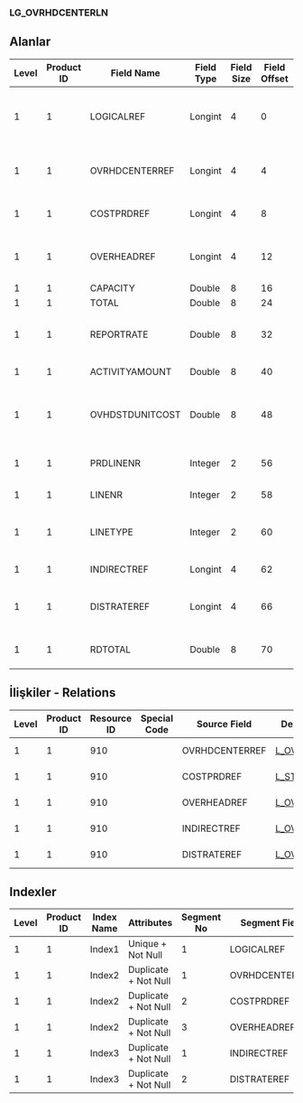 ### LG_OVRHDCENTERLN

## Alanlar

**Level**|**Product ID**|**Field Name**|**Field Type**|**Field Size**|**Field Offset**|**Türkçe Açıklama**|**Expression**
-----|-----|-----|-----|-----|-----|-----|-----
1|1|LOGICALREF|Longint|4|0|Genel gider - Malzeme satırı log. Ref.|Overhead Item Line Logical Reference
1|1|OVRHDCENTERREF|Longint|4|4|Genel gider - Malzeme Ref.|Overhead Item Reference
1|1|COSTPRDREF|Longint|4|8|Maliyet Periyodu Ref.|Cost Period Reference
1|1|OVERHEADREF|Longint|4|12|Genel gider (çıkış) kart ref.|Overhead (Outgoing) Card Reference
1|1|CAPACITY|Double|8|16|Kapasite|Capacity
1|1|TOTAL|Double|8|24|Toplam|Total
1|1|REPORTRATE|Double|8|32|RD Kuru|Reporting Currency Exchange Rate
1|1|ACTIVITYAMOUNT|Double|8|40|Aktivite Kapasitesi|Activity Capacity
1|1|OVHDSTDUNITCOST|Double|8|48|Genel gider standart birim maliyeti|Overhead Standard Unit Cost
1|1|PRDLINENR|Integer|2|56|Periyot satır numarası|Period Line Number
1|1|LINENR|Integer|2|58|Satır Numarası|Line Number
1|1|LINETYPE|Integer|2|60|Satır Tipi (0: Direct, 1: Indirect)|Line Type ;0 Dolaysız;1 Dolaylı
1|1|INDIRECTREF|Longint|4|62|Üst satır ref.|Parent Line Reference
1|1|DISTRATEREF|Longint|4|66|Hizmet dağıtım ref.|Service Distributing Card Reference
1|1|RDTOTAL|Double|8|70|Raporlama dövizi - Toplam|Reporting Currency - Total

## İlişkiler - Relations
**Level**|**Product ID**|**Resource ID**|**Special Code**|**Source Field**|**Destination Table**|**Destination Field**|**Relation Type**|**Extra Condition**
-----|-----|-----|-----|-----|-----|-----|-----|-----
1|1|910||OVRHDCENTERREF|[L_OVRHDCENTER](../L_OVRHDCENTER "L_OVRHDCENTER")|LOGICALREF|one-to-one|
1|1|910||COSTPRDREF|[L_STDCOSTPERIOD](../L_STDCOSTPERIOD "L_STDCOSTPERIOD")|LOGICALREF|one-to-one|
1|1|910||OVERHEADREF|[L_OVERHEADS](../L_OVERHEADS "L_OVERHEADS")|LOGICALREF|one-to-one|
1|1|910||INDIRECTREF|[L_OVRHDCENTERLN](../L_OVRHDCENTERLN "L_OVRHDCENTERLN")|LOGICALREF|one-to-one|
1|1|910||DISTRATEREF|[L_OVHCDISTRATE](../L_OVHCDISTRATE "L_OVHCDISTRATE")|LOGICALREF|one-to-one|

## Indexler
**Level**|**Product ID**|**Index Name**|**Attributes**|**Segment No**|**Segment Field**|**Sense**
-----|-----|-----|-----|-----|-----|-----
1|1|Index1|Unique + Not Null|1|LOGICALREF|Ascending
1|1|Index2|Duplicate + Not Null|1|OVRHDCENTERREF|Ascending
1|1|Index2|Duplicate + Not Null|2|COSTPRDREF|Ascending
1|1|Index2|Duplicate + Not Null|3|OVERHEADREF|Ascending
1|1|Index3|Duplicate + Not Null|1|INDIRECTREF|Ascending
1|1|Index3|Duplicate + Not Null|2|DISTRATEREF|Ascending

